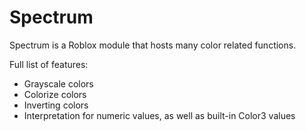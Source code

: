 # Spectrum
Spectrum is a Roblox module that hosts many color related functions.

Full list of features:
- Grayscale colors
- Colorize colors
- Inverting colors
- Interpretation for numeric values, as well as built-in Color3 values
